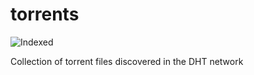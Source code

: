 torrents 
========
![Indexed](https://img.shields.io/badge/indexed-250240-blue)

Collection of torrent files discovered in the DHT network
